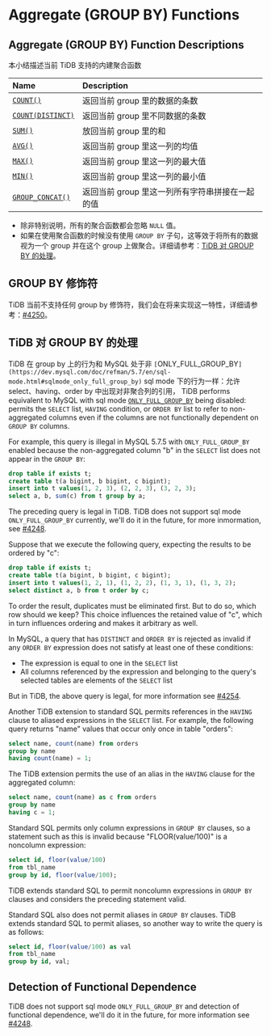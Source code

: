 # Aggregate (GROUP BY) Functions

## Aggregate (GROUP BY) Function Descriptions

本小结描述当前 TiDB 支持的内建聚合函数

| Name	                                                                                                        | Description                                       |
|:--------------------------------------------------------------------------------------------------------------|:--------------------------------------------------|
| [`COUNT()`](https://dev.mysql.com/doc/refman/5.7/en/group-by-functions.html#function_count)                   | 返回当前 group 里的数据的条数                     |
| [`COUNT(DISTINCT)`](https://dev.mysql.com/doc/refman/5.7/en/group-by-functions.html#function_count-distinct)  | 返回当前 group 里不同数据的条数                   |
| [`SUM()`](https://dev.mysql.com/doc/refman/5.7/en/group-by-functions.html#function_sum)                       | 放回当前 group 里的和                             |
| [`AVG()`](https://dev.mysql.com/doc/refman/5.7/en/group-by-functions.html#function_avg)                       | 返回当前 group 里这一列的均值                     |
| [`MAX()`](https://dev.mysql.com/doc/refman/5.7/en/group-by-functions.html#function_max)                       | 返回当前 group 里这一列的最大值                   |
| [`MIN()`](https://dev.mysql.com/doc/refman/5.7/en/group-by-functions.html#function_min)                       | 返回当前 group 里这一列的最小值                   |
| [`GROUP_CONCAT()`](https://dev.mysql.com/doc/refman/5.7/en/group-by-functions.html#function_group-concat)     | 返回当前 group 里这一列所有字符串拼接在一起的值   |

- 除非特别说明，所有的聚合函数都会忽略 `NULL` 值。
- 如果在使用聚合函数的时候没有使用 `GROUP BY` 子句，这等效于将所有的数据视为一个 group 并在这个 group 上做聚合。详细请参考：[TiDB 对 GROUP BY 的处理](#tidb-handling-of-group-by)。

## GROUP BY 修饰符

TiDB 当前不支持任何 group by 修饰符，我们会在将来实现这一特性，详细请参考：[#4250](https://github.com/pingcap/tidb/issues/4250)。

## <span id="tidb-handling-of-group-by">TiDB 对 GROUP BY 的处理</span>

TiDB 在 group by 上的行为和 MySQL 处于非 `[`ONLY_FULL_GROUP_BY`](https://dev.mysql.com/doc/refman/5.7/en/sql-mode.html#sqlmode_only_full_group_by)` sql mode 下的行为一样：允许 select、having、order by 中出现对非聚合列的引用，
TiDB performs equivalent to MySQL with sql mode [`ONLY_FULL_GROUP_BY`](https://dev.mysql.com/doc/refman/5.7/en/sql-mode.html#sqlmode_only_full_group_by) being disabled: permits the `SELECT` list, `HAVING` condition, or `ORDER BY` list to refer to non-aggregated columns even if the columns are not functionally dependent on `GROUP BY` columns.

For example, this query is illegal in MySQL 5.7.5 with `ONLY_FULL_GROUP_BY` enabled because the non-aggregated column "b" in the `SELECT` list does not appear in the `GROUP BY`:

```sql
drop table if exists t;
create table t(a bigint, b bigint, c bigint);
insert into t values(1, 2, 3), (2, 2, 3), (3, 2, 3);
select a, b, sum(c) from t group by a;
```

The preceding query is legal in TiDB. TiDB does not support sql mode `ONLY_FULL_GROUP_BY` currently, we'll do it in the future, for more inmormation, see [#4248](https://github.com/pingcap/tidb/issues/4248).

Suppose that we execute the following query, expecting the results to be ordered by "c":
```sql
drop table if exists t;
create table t(a bigint, b bigint, c bigint);
insert into t values(1, 2, 1), (1, 2, 2), (1, 3, 1), (1, 3, 2);
select distinct a, b from t order by c;
```

To order the result, duplicates must be eliminated first. But to do so, which row should we keep? This choice influences the retained value of "c", which in turn influences ordering and makes it arbitrary as well.

In MySQL, a query that has `DISTINCT` and `ORDER BY` is rejected as invalid if any `ORDER BY` expression does not satisfy at least one of these conditions:
- The expression is equal to one in the `SELECT` list
- All columns referenced by the expression and belonging to the query's selected tables are elements of the `SELECT` list

But in TiDB, the above query is legal, for more information see [#4254](https://github.com/pingcap/tidb/issues/4254).

Another TiDB extension to standard SQL permits references in the `HAVING` clause to aliased expressions in the `SELECT` list. For example, the following query returns "name" values that occur only once in table "orders":
```sql
select name, count(name) from orders
group by name
having count(name) = 1;
```

The TiDB extension permits the use of an alias in the `HAVING` clause for the aggregated column:
```sql
select name, count(name) as c from orders
group by name
having c = 1;
```

Standard SQL permits only column expressions in `GROUP BY` clauses, so a statement such as this is invalid because "FLOOR(value/100)" is a noncolumn expression:
```sql
select id, floor(value/100)
from tbl_name
group by id, floor(value/100);
```

TiDB extends standard SQL to permit noncolumn expressions in `GROUP BY` clauses and considers the preceding statement valid.

Standard SQL also does not permit aliases in `GROUP BY` clauses. TiDB extends standard SQL to permit aliases, so another way to write the query is as follows:
```sql
select id, floor(value/100) as val
from tbl_name
group by id, val;
```

## Detection of Functional Dependence

TiDB does not support sql mode `ONLY_FULL_GROUP_BY` and detection of functional dependence, we'll do it in the future, for more information see [#4248](https://github.com/pingcap/tidb/issues/4248).
